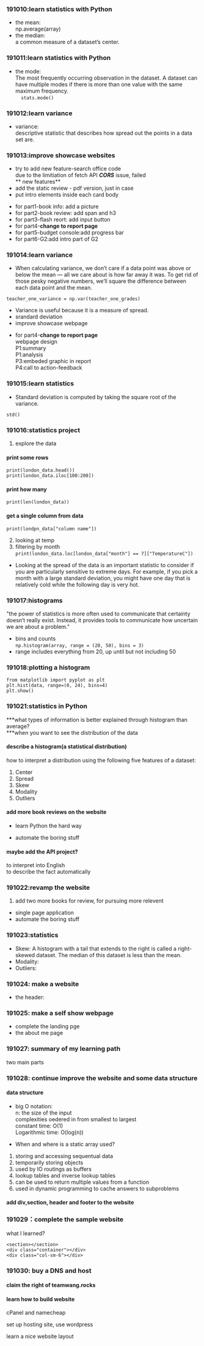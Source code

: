 ### 191010:learn statistics with Python  
* the mean:  
np.average(array)  
* the median:  
a common measure of a dataset’s center.  

### 191011:learn statistics with Python  
* the mode:  
The most frequently occurring observation in the dataset. A dataset can have multiple modes if there is more than one value with the same maximum frequency.  
`  
stats.mode()  
`
### 191012:learn variance  
* variance:  
descriptive statistic that describes how spread out the points in a data set are.  

### 191013:improve showcase websites  
* try to add new feature-search office code  
due to the limitiation of fetch API ***CORS*** issue, failed  
** new features**  
* add the static review - pdf version, just in case  
* put intro elements inside each card body  
- for part1-book info: add a picture  
- for part2-book review: add span and h3  
- for part3-flash reort: add input button  
- for part4-**change to report page**  
- for part5-budget console:add progress bar  
- for part6-G2:add intro part of G2  

### 191014:learn variance  
* When calculating variance, we don’t care if a data point was above or below the mean — all we care about is how far away it was. To get rid of those pesky negative numbers, we’ll square the difference between each data point and the mean.  
```  
teacher_one_variance = np.var(teacher_one_grades)  
```  
* Variance is useful because it is a measure of spread.   
* srandard deviation  
* improve showcase webpage  
- for part4-**change to report page**  
webpage design  
P1:summary  
P1:analysis  
P3:embeded graphic in report  
P4:call to action-feedback  

### 191015:learn statistics  
* Standard deviation is computed by taking the square root of the variance.  
```  
std()  
```  
### 191016:statistics project  
1. explore the data  
#### print some rows  
```  
print(london_data.head())  
print(london_data.iloc[100:200])   
```  
#### print how many  
`print(len(london_data))`  
#### get a single column from data  
`print(londpn_data["column name"])`  

2. looking at temp  
3. filtering by month  
`print(london_data.loc[london_data["month"] == 7]["TemperatureC"])`  
* Looking at the spread of the data is an important statistic to consider if you are particularly sensitive to extreme days. For example, if you pick a month with a large standard deviation, you might have one day that is relatively cold while the following day is very hot.  
### 191017:histograms  
"the power of statistics is more often used to communicate that certainty doesn’t really exist. Instead, it provides tools to communicate how uncertain we are about a problem."  
* bins and counts  
`np.histogram(array, range = (20, 50), bins = 3)`  
* range includes everything from 20, up until but not including 50  

### 191018:plotting a histogram  
```
from matplotlib import pyplot as plt  
plt.hist(data, range=(0, 24), bins=4)  
plt.show()  
```

### 191021:statistics in Python  
***what types of information is better explained through histogram than average?  
***when you want to see the distribution of the data  

#### describe a histogram(a statistical distribution)  
how to interpret a distribution using the following five features of a dataset:

1. Center
2. Spread
3. Skew
4. Modality
5. Outliers

#### add more book reviews on the website  
- learn Python the hard way  

- automate the boring stuff  

#### maybe add the API project?  
to interpret into English  
to describe the fact automatically  

### 191022:revamp the website  
1. add two more books for review, for pursuing more relevent  
- single page application  
- automate the boring stuff  

### 191023:statistics  
* Skew: A histogram with a tail that extends to the right is called a right-skewed dataset. The median of this dataset is less than the mean.  
* Modality:   
* Outliers:  

### 191024: make a website  
* the header: 

### 191025: make a self show webpage  
- complete the landing pge  
- the about me page  

### 191027: summary of my learning path  
two main parts

### 191028: continue improve the website and some data structure  
#### data structure  
* big O notation:  
n: the size of the input  
complexities oedered in from smallest to largest  
constant time: O(1)  
Logarithmic time: O(log(n))  

* When and where is a static array used?  
1. storing and accessing sequentual data  
2. temporarily storing objects  
3. used by IO routings as buffers  
4. lookup tables and inverse lookup tables  
5. can be used to return multiple values from a function  
6. used in dynamic programming to cache answers to subproblems  

#### add div,section, header and footer to the website  

### 191029：complete the sample website
what I learned?  
```
<section></section>
<div class="container"></div>
<div class="col-sm-6"></div>
```  

### 191030: buy a DNS and host
#### claim the right of teamwang.rocks  

#### learn how to build website  
cPanel and namecheap  

set up hosting site, use wordpress  

learn a nice website layout  

